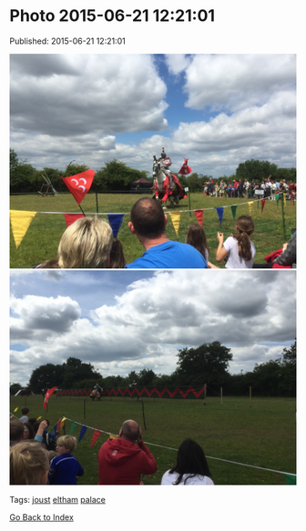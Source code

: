 
# Photo 2015-06-21 12:21:01

Published: 2015-06-21 12:21:01

![](122075076322-0.jpg)
![](122075076322-1.jpg)

Tags: [joust](tag-joust.md) [eltham](tag-eltham.md) [palace](tag-palace.md)

[Go Back to Index](index.md)
